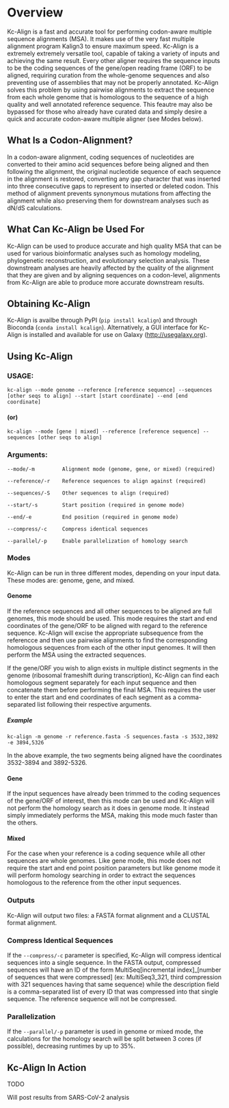 # Overview

Kc-Align is a fast and accurate tool for performing codon-aware multiple sequence alignments (MSA). It makes use of the very fast multiple alignment program Kalign3 to ensure maximum speed. Kc-Align is a extremely extremely versatile tool, capable of taking a variety of inputs and achieving the same result. Every other aligner requires the sequence inputs to be the coding sequences of the gene/open reading frame (ORF) to be aligned, requiring curation from the whole-genome sequences and also preventing use of assemblies that may not be properly annotated. Kc-Align solves this problem by using pairwise alignments to extract the sequence from each whole genome that is homologous to the sequence of a high quality and well annotated reference sequence. This feautre may also be bypassed for those who already have curated data and simply desire a quick and accurate codon-aware multiple aligner (see Modes below).

## What Is a Codon-Alignment?

In a codon-aware alignment, coding sequences of nucleotides are converted to their amino acid sequences before being aligned and then following the alignment, the original nucleotide sequence of each sequence in the alignment is restored, converting any gap character that was inserted into three consecutive gaps to represent to inserted or deleted codon. This method of alignment prevents synonymous mutations from affecting the alignment while also preserving them for downstream analyses such as dN/dS calculations.

## What Can Kc-Align be Used For

Kc-Align can be used to produce accurate and high quality MSA that can be used for various bioinformatic analyses such as homology modeling, phylogenetic reconstruction, and evolutionary selection analysis. These downstream analyses are heavily affected by the quality of the alignment that they are given and by aligning sequences on a codon-level, alignments from Kc-Align are able to produce more accurate downstream results. 

## Obtaining Kc-Align

Kc-Align is availbe through PyPI (`pip install kcalign`) and through Bioconda (`conda install kcalign`). Alternatively, a GUI interface for Kc-Align is installed and available for use on Galaxy (http://usegalaxy.org).

## Using Kc-Align

### USAGE:

`kc-align --mode genome --reference [reference sequence] --sequences [other seqs to align] --start [start coordinate] --end [end coordinate]`

#### (or)

`kc-align --mode [gene | mixed] --reference [reference sequence] --sequences [other seqs to align]`

### Arguments:

```
--mode/-m         Alignment mode (genome, gene, or mixed) (required)

--reference/-r    Reference sequences to align against (required)

--sequences/-S    Other sequences to align (required)

--start/-s        Start position (required in genome mode)

--end/-e          End position (required in genome mode)

--compress/-c     Compress identical sequences

--parallel/-p     Enable parallelization of homology search
```

### Modes

Kc-Align can be run in three different modes, depending on your input data. These modes are: genome, gene, and mixed.

#### Genome

If the reference sequences and all other sequences to be aligned are full genomes, this mode should be used. This mode requires the start and end coordinates of the gene/ORF to be aligned with regard to the reference sequence. Kc-Align will excise the appropriate subsequence from the referencce and then use pairwise alignments to find the corresponding homologous sequences from each of the other input genomes. It will then perform the MSA using the extracted sequences.

If the gene/ORF you wish to align exists in multiple distinct segments in the genome (ribosomal frameshift during transcription), Kc-Align can find each homologous segment separately for each input sequence and then concatenate them before performing the final MSA. This requires the user to enter the start and end coordinates of each segment as a comma-separated list following their respective arguments.

##### Example

`kc-align -m genome -r reference.fasta -S sequences.fasta -s 3532,3892 -e 3894,5326`

In the above example, the two segments being aligned have the coordinates 3532-3894 and 3892-5326.

#### Gene

If the input sequences have already been trimmed to the coding sequences of the gene/ORF of interest, then this mode can be used and Kc-Align will not perform the homology search as it does in genome mode. It instead simply immediately performs the MSA, making this mode much faster than the others.

#### Mixed

For the case when your reference is a coding sequence while all other sequences are whole genomes. Like gene mode, this mode does not require the start and end point position parameters but like genome mode it will perform homology searching in order to extract the sequences homologous to the reference from the other input sequences.

### Outputs

Kc-Align will output two files: a FASTA format alignment and a CLUSTAL format alignment.

### Compress Identical Sequences

If the `--compress/-c` parameter is specified, Kc-Align will compress identical sequences into a single sequence. In the FASTA output, compressed sequences will have an ID of the form MultiSeq[incremental index]_[number of sequences that were compressed] (ex: MultiSeq3_321, third compression with 321 sequences having that same sequence) while the description field is a comma-separated list of every ID that was compressed into that single sequence. The reference sequence will not be compressed.

### Parallelization

If the `--parallel/-p` parameter is used in genome or mixed mode, the calculations for the homology search will be split between 3 cores (if possible), decreasing runtimes by up to 35%.

## Kc-Align In Action

TODO

Will post results from SARS-CoV-2 analysis
